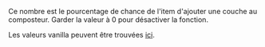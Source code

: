 Ce nombre est le pourcentage de chance de l'item d'ajouter une couche au composteur. Garder la valeur à 0 pour désactiver la fonction.

Les valeurs vanilla peuvent être trouvées [ici](https://minecraft.wiki/w/Composter#Composting).